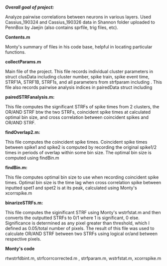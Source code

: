 ***Overall goal of project:***

Analyze pairwise correlations between neurons in various layers. Used Cassius_190324 and Cassius_190326 data in Shannon folder 
uploaded to PennBox by Jaejin (also contains sprfile, trig files, etc).

**Contents.m**

Monty's summary of files in his code base, helpful in locating particular functions.

**collectParams.m**

Main file of the project. This file records individual cluster parameters in struct clusData including cluster number, spike train, spike event time, STRF1A, STRF1B, STRF1s, and all parameters from strfparam including . This file also records pairwise 
analysis indices in pairedData struct including


**pairedSTRFanalysis.m:**

This file computes the significant STRFs of spike times from 2 clusters, the OR/AND STRF btw the two STRFs,
coincident spike times at calculated optimal bin size, and cross correlation between coincident spikes and OR/AND STRF.

**findOverlap2.m:**

This file computes the coincident spike times. Coincident spike times between spike1 and spike2 is computed by
recording the original spike1/2 times in periods of overlap within some bin size. The optimal bin size is computed using findBin.m

**findBin.m:**

This file computes optimal bin size to use when recording coincident spike times. Optimal bin size is the time lag when cross correlation spike between inputted spet1 and spet2 is at its peak, calculated using Monty's xcorrspike.m

**binarizeSTRFs.m:**

This file computes the siginificant STRF using Monty's wstrfstat.m and then converts the outputted STRFs to 0/1 where 1 is 
significant, 0 else. Significance is determined as any pixel greater than threshold, which I defined as 0.05/total number of pixels. The result of this file was used to calculate OR/AND STRF between two STRFs using logical or/and between respective pixels.

**Monty's code**

rtwstrfdbint.m, strfcorrcorrected.m	, strfparam.m, wstrfstat.m, xcorrspike.m


